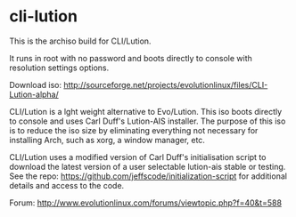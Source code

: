# cli-lution 

This is the archiso build for CLI/Lution.

It runs in root with no password and boots directly to console with resolution settings options.
  
Download iso: http://sourceforge.net/projects/evolutionlinux/files/CLI-Lution-alpha/


 CLI/Lution is a lght weight alternative to Evo/Lution. This iso boots directly to console and uses Carl Duff's Lution-AIS installer. The purpose of this iso is to reduce the iso size by eliminating everything not necessary for installing Arch, such as xorg, a window manager, etc. 

CLI/Lution uses a modified version of Carl Duff's initialisation script to download the latest version of a user selectable lution-ais stable or testing. See the repo: https://github.com/jeffscode/initialization-script for additional details and access to the code.

Forum: http://www.evolutionlinux.com/forums/viewtopic.php?f=40&t=588
  
  
  
 
